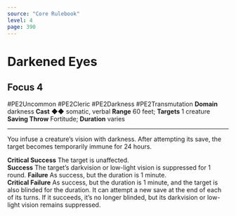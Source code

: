```yaml
---
source: "Core Rulebook"
level: 4
page: 390
---
```


# Darkened Eyes
## Focus 4
#PE2Uncommon #PE2Cleric #PE2Darkness #PE2Transmutation 
**Domain** darkness
**Cast** ◆◆ somatic, verbal
**Range** 60 feet; **Targets** 1 creature
**Saving Throw** Fortitude; **Duration** varies

-----
You infuse a creature’s vision with darkness. After attempting its save, the target becomes temporarily immune for 24 hours. 

**Critical Success** The target is unaffected.  
**Success** The target’s darkvision or low-light vision is suppressed for 1 round. 
**Failure** As success, but the duration is 1 minute.  
**Critical Failure** As success, but the duration is 1 minute, and the target is also blinded for the duration. It can attempt a new save at the end of each of its turns. If it succeeds, it’s no longer blinded, but its darkvision or low-light vision remains suppressed.